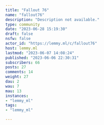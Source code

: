 ```yaml
---
title: "Fallout 76" 
name: "fallout76"
description: "Description not available."
type: community
date: "2023-06-28 15:19:30"
draft: false
nsfw: false
actor_id: "https://lemmy.ml/c/fallout76"
host: lemmy.ml
lastmod: "2023-06-07 14:08:24"
published: "2023-06-06 22:30:31"
subscribers: 66
posts: 27
comments: 14
weight: 27
dau: 2
wau: 7
mau: 13
instances:
- "lemmy_ml"
tags: 
- "lemmy_ml"

---
```

